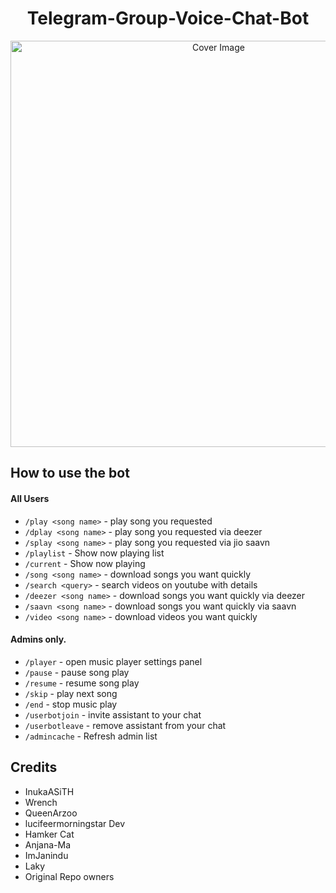 <h1 align="center">Telegram-Group-Voice-Chat-Bot </h3>
<p align="center">
  <a href="https://github.com/hirunaofficial/Telegram-Group-Voice-Chat-Bot/">
    <img src="#" alt="Cover Image" width="650">
  </a>
</p>

## How to use the bot

#### All Users

- `/play <song name>` - play song you requested
- `/dplay <song name>` - play song you requested via deezer
- `/splay <song name>` - play song you requested via jio saavn
- `/playlist` - Show now playing list
- `/current` - Show now playing
- `/song <song name>` - download songs you want quickly
- `/search <query>` - search videos on youtube with details
- `/deezer <song name>` - download songs you want quickly via deezer
- `/saavn <song name>` - download songs you want quickly via saavn
- `/video <song name>` - download videos you want quickly

#### Admins only.
- `/player` - open music player settings panel
- `/pause` - pause song play
- `/resume` - resume song play
- `/skip` - play next song
- `/end` - stop music play
- `/userbotjoin` - invite assistant to your chat
- `/userbotleave` - remove assistant from your chat
- `/admincache` - Refresh admin list

## Credits

- InukaASiTH
- Wrench
- QueenArzoo
- lucifeermorningstar Dev
- Hamker Cat
- Anjana-Ma
- ImJanindu
- Laky
- Original Repo owners
